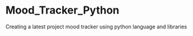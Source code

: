 # Mood_Tracker_Python
Creating  a  latest project mood tracker using python language and libraries 
